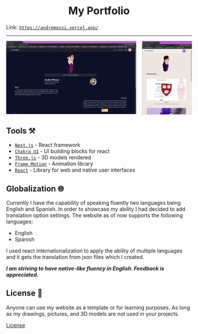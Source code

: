 <h1 align="center">My Portfolio</h1>

Link: [`https://andremossi.vercel.app/`](https://andremossi.vercel.app/)

<hr>
    <img align="right" src="doc/WebPic_2.png" width="26.7%"/>
    <img src="doc/WebPic_1.png" width="70%" />
</hr>

<h2>Tools ⚒️</h2>

- [`Next.js`](https://nextjs.org/) - React framework
- [`Chakra UI`](https://chakra-ui.com/) - UI building blocks for react
- [`Three.js`](https://threejs.org/) - 3D models rendered
- [`Frame Motion`](https://www.framer.com/motion/) - Animation library
- [`React`](https://react.dev/) - Library for web and native user interfaces

<h2>Globalization 🌐</h2>

Currently I have the capability of speaking fluently two languages being English and Spanish.
In order to showcase my ability I had decided to add translation option settings.
The website as of now supports the following languages:

- English
- Spanish

I used react internationalization to apply the ability of multiple languages and it gets the translation from json files which I created.

__*I am striving to have native-like fluency in English. Feedback is appreciated.*__

<h2>License 🪪</h2>

Anyone can use my website as a template or for learning purposes. As long
as my drawings, pictures, and 3D models are not used in your projects.

[License](https://github.com/AndreM222/AndreMossi-Portfolio/blob/master/License)
